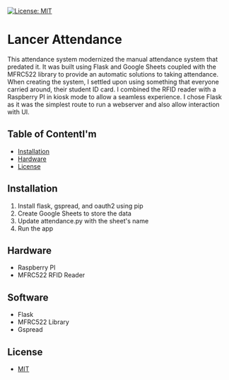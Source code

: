 [![License: MIT](https://img.shields.io/badge/License-MIT-blue.svg)](https://opensource.org/licenses/MIT)

# Lancer Attendance

This attendance system modernized the manual attendance system that predated it. It was built using Flask and Google Sheets coupled with the MFRC522 library to provide an automatic solutions to taking attendance. When creating the system, I settled upon using something that everyone carried around, their student ID card. I combined the RFID reader with a Raspberry PI in kiosk mode to allow a seamless experience. I chose Flask as it was the simplest route to run a webserver and also allow interaction with UI.

## Table of ContentI'm
* [Installation](#install) 
* [Hardware](#hardware)
* [License](#license)

## <div id="install"> Installation </div>
1. Install flask, gspread, and oauth2 using pip
2. Create Google Sheets to store the data
3. Update attendance.py with the sheet's name
4. Run the app


## <div id="hardware"> Hardware </div>
- Raspberry PI
- MFRC522 RFID Reader

## <div id="software"> Software </div>
- Flask
- MFRC522 Library
- Gspread

##  <div id="license">  License </div>

  + [MIT](https://choosealicense.com/licenses/mit/)
